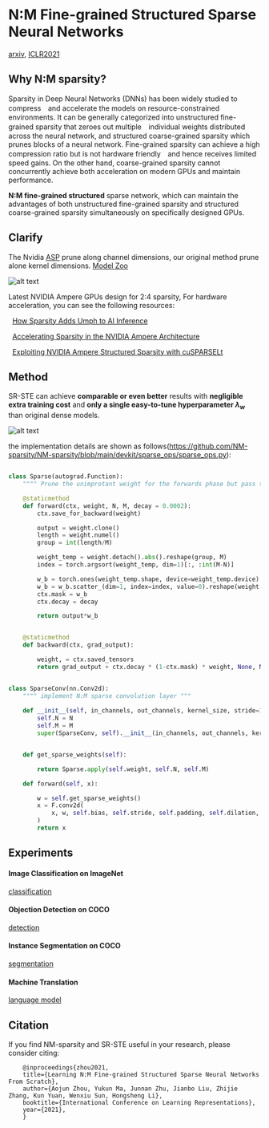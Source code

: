 # N:M Fine-grained Structured Sparse Neural Networks
[arxiv](https://arxiv.org/abs/2102.04010), [ICLR2021](https://openreview.net/forum?id=K9bw7vqp_s)

## Why N:M sparsity?

Sparsity in Deep Neural Networks (DNNs) has been widely studied to compress　and accelerate the models on resource-constrained environments. 
It can be generally categorized into unstructured fine-grained sparsity that zeroes out multiple　individual weights distributed across the neural network, and structured coarse-grained sparsity which prunes blocks of a neural network. Fine-grained sparsity can achieve a high compression ratio but is not hardware friendly　and hence receives limited speed gains. On the other hand, coarse-grained sparsity cannot concurrently achieve both acceleration on modern GPUs and maintain performance.

**N:M fine-grained structured** sparse network, which can maintain the advantages of
both unstructured fine-grained sparsity and structured coarse-grained sparsity simultaneously on specifically designed GPUs.


## Clarify

The Nvidia [ASP](https://github.com/NVIDIA/apex/tree/e2083df5eb96643c61613b9df48dd4eea6b07690/apex/contrib/sparsity) prune along channel dimensions, our original method prune alone kernel dimensions. [Model Zoo](https://github.com/NM-sparsity/NM-sparsity/tree/main/classification)

![alt text](NM.png)



Latest NVIDIA Ampere GPUs design for 2:4 sparsity, For hardware acceleration, you can see the following resources:

&nbsp; [How Sparsity Adds Umph to AI Inference](https://blogs.nvidia.com/blog/2020/05/14/sparsity-ai-inference/)

&nbsp; [Accelerating Sparsity in the NVIDIA Ampere Architecture](https://developer.download.nvidia.com/video/gputechconf/gtc/2020/presentations/s22085-accelerating-sparsity-in-the-nvidia-ampere-architecture%E2%80%8B.pdf)

&nbsp; [Exploiting NVIDIA Ampere Structured Sparsity with cuSPARSELt](https://developer.nvidia.com/blog/exploiting-ampere-structured-sparsity-with-cusparselt/) 



## Method

SR-STE can achieve **comparable or even better** results with **negligible extra training cost** and **only a single easy-to-tune hyperparameter $\lambda_w$** than original dense models.

![alt text](sr-ste.png)


the implementation details are shown as follows(https://github.com/NM-sparsity/NM-sparsity/blob/main/devkit/sparse_ops/sparse_ops.py):

```python

class Sparse(autograd.Function):
    """" Prune the unimprotant weight for the forwards phase but pass the gradient to dense weight using SR-STE in the backwards phase"""

    @staticmethod
    def forward(ctx, weight, N, M, decay = 0.0002):
        ctx.save_for_backward(weight)

        output = weight.clone()
        length = weight.numel()
        group = int(length/M)

        weight_temp = weight.detach().abs().reshape(group, M)
        index = torch.argsort(weight_temp, dim=1)[:, :int(M-N)]

        w_b = torch.ones(weight_temp.shape, device=weight_temp.device)
        w_b = w_b.scatter_(dim=1, index=index, value=0).reshape(weight.shape)
        ctx.mask = w_b
        ctx.decay = decay

        return output*w_b


    @staticmethod
    def backward(ctx, grad_output):

        weight, = ctx.saved_tensors
        return grad_output + ctx.decay * (1-ctx.mask) * weight, None, None

```

```python

class SparseConv(nn.Conv2d):
    """" implement N:M sparse convolution layer """
    
    def __init__(self, in_channels, out_channels, kernel_size, stride=1, padding=0, dilation=1, groups=1, bias=True, padding_mode='zeros', N=2, M=4, **kwargs):
        self.N = N
        self.M = M
        super(SparseConv, self).__init__(in_channels, out_channels, kernel_size, stride, padding, dilation, groups, bias, padding_mode, **kwargs)


    def get_sparse_weights(self):

        return Sparse.apply(self.weight, self.N, self.M)

    def forward(self, x):

        w = self.get_sparse_weights()
        x = F.conv2d(
            x, w, self.bias, self.stride, self.padding, self.dilation, self.groups
        )
        return x

```



## Experiments

#### Image Classification on ImageNet 

 [classification](https://github.com/anonymous-NM-sparsity/NM-sparsity/tree/main/classification) 


#### Objection Detection on COCO


 [detection](https://github.com/anonymous-NM-sparsity/NM-sparsity/tree/main/detection) 

#### Instance Segmentation on COCO

 [segmentation](https://github.com/anonymous-NM-sparsity/NM-sparsity/tree/main/classification) 

#### Machine Translation


 [language model](https://github.com/anonymous-NM-sparsity/NM-sparsity/tree/main/classification) 


## Citation

If you find NM-sparsity and SR-STE useful in your research, please consider citing:

        @inproceedings{zhou2021,
        title={Learning N:M Fine-grained Structured Sparse Neural Networks From Scratch},
        author={Aojun Zhou, Yukun Ma, Junnan Zhu, Jianbo Liu, Zhijie Zhang, Kun Yuan, Wenxiu Sun, Hongsheng Li},
        booktitle={International Conference on Learning Representations},
        year={2021},
        }
